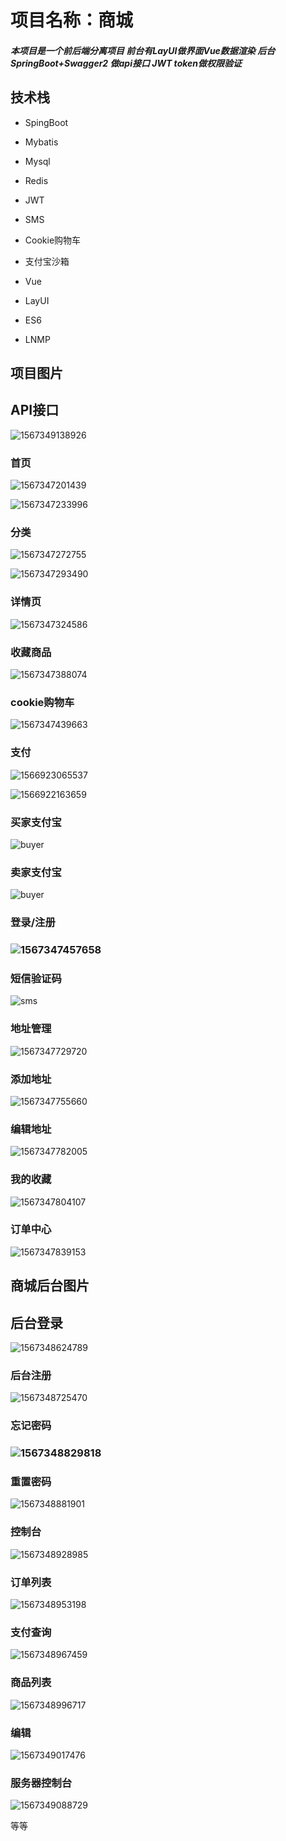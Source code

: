 #                项目名称：商城

##### 本项目是一个前后端分离项目 前台有LayUI做界面Vue数据渲染 后台SpringBoot+Swagger2 做api接口  JWT token做权限验证

## 技术栈

- SpingBoot

- Mybatis

- Mysql

- Redis

- JWT

- SMS

- Cookie购物车

- 支付宝沙箱

- Vue

- LayUI

- ES6

- LNMP

  

  
  

## 项目图片

## API接口

![1567349138926](https://github.com/lqc520/homemall/blob/master/assess/1567349138926.png)

###   首页

  ![1567347201439](https://github.com/lqc520/homemall/blob/master/assess/1567347201439.png)

  

![1567347233996](https://github.com/lqc520/homemall/blob/master/assess/1567347233996.png)

### 分类

![1567347272755](https://github.com/lqc520/homemall/blob/master/assess/1567347272755.png)

![1567347293490](https://github.com/lqc520/homemall/blob/master/assess/1567347293490.png)

### 详情页

![1567347324586](https://github.com/lqc520/homemall/blob/master/assess/1567347324586.png)

### 收藏商品

![1567347388074](https://github.com/lqc520/homemall/blob/master/assess/1567347388074.png)

### cookie购物车

![1567347439663](https://github.com/lqc520/homemall/blob/master/assess/1567347439663.png)



### 支付

![1566923065537](https://github.com/lqc520/homemall/blob/master/assess/1566923065537.png)

![1566922163659](https://github.com/lqc520/homemall/blob/master/assess/1566922163659.png)

### 买家支付宝

![buyer](https://github.com/lqc520/homemall/blob/master/assess/buyer.jpg)

### 卖家支付宝

![buyer](https://github.com/lqc520/homemall/blob/master/assess/seller.jpg)

### 登录/注册

### ![1567347457658](https://github.com/lqc520/homemall/blob/master/assess/1567347457658.png)

### 短信验证码

![sms](https://github.com/lqc520/homemall/blob/master/assess/sms.jpg)

### 地址管理

![1567347729720](https://github.com/lqc520/homemall/blob/master/assess/1567347729720.png)

### 添加地址

![1567347755660](https://github.com/lqc520/homemall/blob/master/assess/1567347755660.png)

### 编辑地址

![1567347782005](https://github.com/lqc520/homemall/blob/master/assess/1567347782005.png)

### 我的收藏

![1567347804107](https://github.com/lqc520/homemall/blob/master/assess/1567347804107.png)

### 订单中心

![1567347839153](https://github.com/lqc520/homemall/blob/master/assess/1567347839153.png)

## 商城后台图片

## 后台登录

![1567348624789](https://github.com/lqc520/homemall/blob/master/assess/1567348624789.png)

### 后台注册

![1567348725470](https://github.com/lqc520/homemall/blob/master/assess/1567348725470.png)

### 忘记密码

### ![1567348829818](https://github.com/lqc520/homemall/blob/master/assess/1567348829818.png)

### 重置密码

![1567348881901](https://github.com/lqc520/homemall/blob/master/assess/1567348881901.png)

### 控制台

![1567348928985](https://github.com/lqc520/homemall/blob/master/assess/1567348928985.png)

### 订单列表

![1567348953198](https://github.com/lqc520/homemall/blob/master/assess/1567348953198.png)

### 支付查询

![1567348967459](https://github.com/lqc520/homemall/blob/master/assess/1567348967459.png)

### 商品列表

![1567348996717](https://github.com/lqc520/homemall/blob/master/assess/1567348996717.png)

### 编辑

![1567349017476](https://github.com/lqc520/homemall/blob/master/assess/1567349017476.png)

### 服务器控制台

![1567349088729](https://github.com/lqc520/homemall/blob/master/assess/1567349088729.png)

等等
